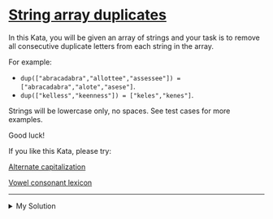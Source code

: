 # [String array duplicates](https://www.codewars.com/kata/59f08f89a5e129c543000069)

In this Kata, you will be given an array of strings and your task is to remove all consecutive duplicate letters from
each string in the array.

For example:

- `dup(["abracadabra","allottee","assessee"]) = ["abracadabra","alote","asese"]`.
- `dup(["kelless","keenness"]) = ["keles","kenes"]`.

Strings will be lowercase only, no spaces. See test cases for more examples.

Good luck!

If you like this Kata, please try:

[Alternate capitalization](https://www.codewars.com/kata/59cfc000aeb2844d16000075)

[Vowel consonant lexicon](https://www.codewars.com/kata/59cf8bed1a68b75ffb000026)

---

<details><summary>My Solution</summary>

```js
function dup(s) {
  return s.map(v => v.replace(/(.)\1*/gi, match => match[0]))
}
```

</details>
